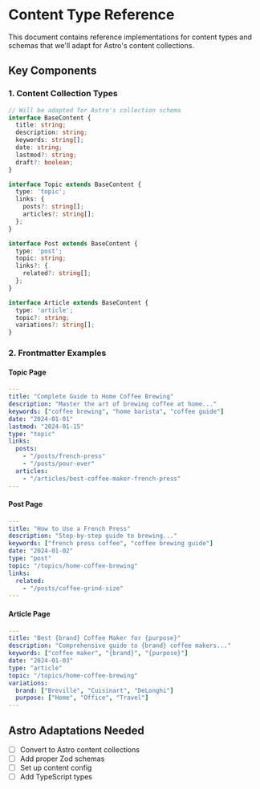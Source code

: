 # Content Type Reference

This document contains reference implementations for content types and schemas that we'll adapt for Astro's content collections.

## Key Components

### 1. Content Collection Types
```typescript
// Will be adapted for Astro's collection schema
interface BaseContent {
  title: string;
  description: string;
  keywords: string[];
  date: string;
  lastmod?: string;
  draft?: boolean;
}

interface Topic extends BaseContent {
  type: 'topic';
  links: {
    posts?: string[];
    articles?: string[];
  };
}

interface Post extends BaseContent {
  type: 'post';
  topic: string;
  links?: {
    related?: string[];
  };
}

interface Article extends BaseContent {
  type: 'article';
  topic?: string;
  variations?: string[];
}
```

### 2. Frontmatter Examples

#### Topic Page
```yaml
---
title: "Complete Guide to Home Coffee Brewing"
description: "Master the art of brewing coffee at home..."
keywords: ["coffee brewing", "home barista", "coffee guide"]
date: "2024-01-01"
lastmod: "2024-01-15"
type: "topic"
links:
  posts: 
    - "/posts/french-press"
    - "/posts/pour-over"
  articles:
    - "/articles/best-coffee-maker-french-press"
---
```

#### Post Page
```yaml
---
title: "How to Use a French Press"
description: "Step-by-step guide to brewing..."
keywords: ["french press coffee", "coffee brewing guide"]
date: "2024-01-02"
type: "post"
topic: "/topics/home-coffee-brewing"
links:
  related:
    - "/posts/coffee-grind-size"
---
```

#### Article Page
```yaml
---
title: "Best {brand} Coffee Maker for {purpose}"
description: "Comprehensive guide to {brand} coffee makers..."
keywords: ["coffee maker", "{brand}", "{purpose}"]
date: "2024-01-03"
type: "article"
topic: "/topics/home-coffee-brewing"
variations:
  brand: ["Breville", "Cuisinart", "DeLonghi"]
  purpose: ["Home", "Office", "Travel"]
---
```

## Astro Adaptations Needed
- [ ] Convert to Astro content collections
- [ ] Add proper Zod schemas
- [ ] Set up content config
- [ ] Add TypeScript types
